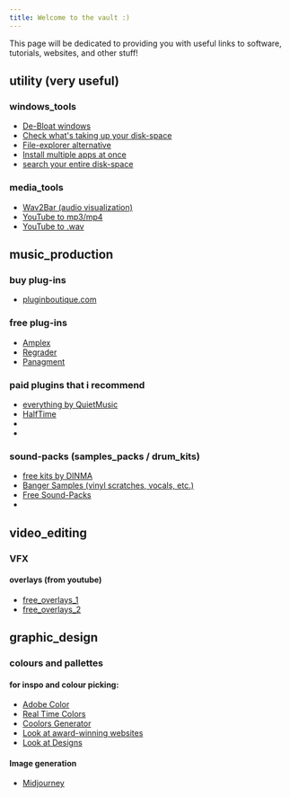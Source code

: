 ```yaml
---
title: Welcome to the vault :)
---
```

This page will be dedicated to providing you with useful links to software, tutorials, websites, and other stuff!

## utility (very useful)
### windows_tools
- [De-Bloat windows](https://github.com/ChrisTitusTech/winutil)
- [Check what's taking up your disk-space](https://www.diskanalyzer.com/)
- [File-explorer alternative](https://www.onecommander.com/)
- [Install multiple apps at once](https://ninite.com/)
- [search your entire disk-space](https://www.voidtools.com/downloads/)

### media_tools
- [Wav2Bar (audio visualization)](https://picorims.github.io/wav2bar-website/)
- [YouTube to mp3/mp4](https://de.convert2mp3.club/index_13.html)
- [YouTube to .wav]()

## music_production 
### buy plug-ins
- [pluginboutique.com](https://www.pluginboutique.com/) 

### free plug-ins 
- [Amplex](https://nalexplugins.blogspot.com/2024/11/amplex-multiamp.html)
- [Regrader](https://www.igorski.nl/download/regrader)
- [Panagment](https://www.auburnsounds.com/products/Panagement.html)

### paid plugins that i recommend
- [everything by QuietMusic](https://quietmusic.eu/)
- [HalfTime](https://www.cableguys.com/halftime)
- []()
- []()

### sound-packs (samples_packs / drum_kits) 
- [free kits by DINMA](https://www.officialdinma.com/shop)
- [Banger Samples (vinyl scratches, vocals, etc.)](https://soundpacks.com/free-sound-packs/music-2000-sample-library/)
- [Free Sound-Packs](https://soundpacks.com)
- []()


## video_editing 
### VFX

#### overlays (from youtube)
- [free_overlays_1](https://www.youtube.com/watch?v=ORa5wLF6Hr0&list=PLLY3ahhBZ3dZEIRMoBovjbu5OAKq1SWuG)
- [free_overlays_2](https://www.youtube.com/watch?v=Hg9b2GwlVk4&list=PL9OdMIUuBl3b4II-9uRtLX6ASkUoAtc0t)



## graphic_design 
### colours and pallettes
#### for inspo and colour picking: 
- [Adobe Color](https://color.adobe.com/explore)
- [Real Time Colors](https://www.realtimecolors.com/)
- [Coolors Generator](https://coolors.co/540d6e-ee4266-ffd23f-f3fcf0-1f271b)
- [Look at award-winning websites](https://www.awwwards.com/websites/)
- [Look at Designs](https://dribbble.com/)

#### Image generation
- [Midjourney](https://www.midjourney.com/home)

